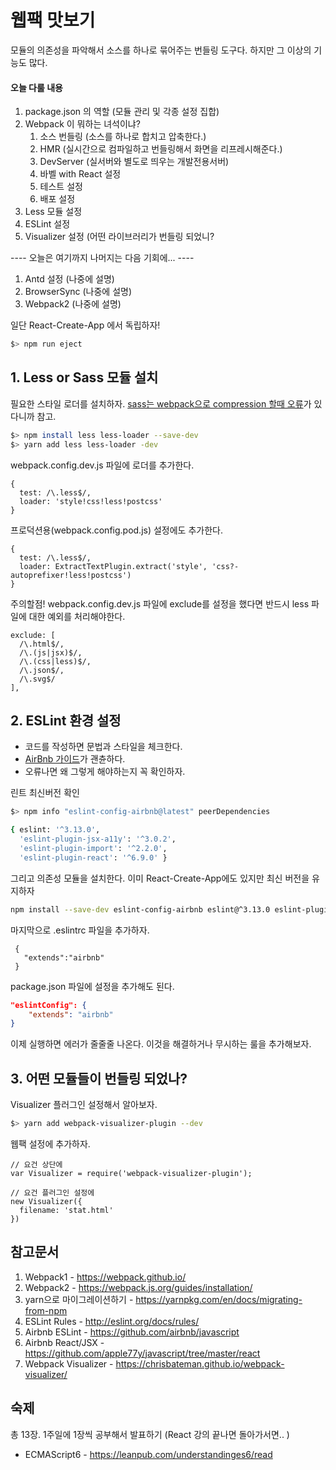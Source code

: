 # 웹팩 맛보기
모듈의 의존성을 파악해서 소스를 하나로 묶어주는 번들링 도구다. 하지만 그 이상의 기능도 많다. 

#### 오늘 다룰 내용
1. package.json 의 역할 (모듈 관리 및 각종 설정 집합)
1. Webpack 이 뭐하는 녀석이냐?
    1. 소스 번들링 (소스를 하나로 합치고 압축한다.) 
    1. HMR (실시간으로 컴파일하고 번들링해서 화면을 리프레시해준다.)
    1. DevServer (실서버와 별도로 띄우는 개발전용서버)
    1. 바벨 with React 설정
    1. 테스트 설정
    1. 배포 설정 
1. Less 모듈 설정 
1. ESLint 설정 
1. Visualizer 설정 (어떤 라이브러리가 번들링 되었니?  

---- 오늘은 여기까지 나머지는 다음 기회에... ----

1. Antd 설정 (나중에 설명)
1. BrowserSync (나중에 설명) 
1. Webpack2 (나중에 설명)
 
 
일단 React-Create-App 에서 독립하자! 

```bash
$> npm run eject
```

## 1. Less or Sass 모듈 설치 
필요한 스타일 로더를 설치하자. [sass는 webpack으로 compression 할때 오류](http://browniefed.com/blog/webpack-and-compass/)가 있다니까 참고.
  
```bash
$> npm install less less-loader --save-dev 
$> yarn add less less-loader -dev 

```

webpack.config.dev.js 파일에 로더를 추가한다.
```
{
  test: /\.less$/,
  loader: 'style!css!less!postcss'
}

```
프로덕션용(webpack.config.pod.js) 설정에도 추가한다.

```
{
  test: /\.less$/,
  loader: ExtractTextPlugin.extract('style', 'css?-autoprefixer!less!postcss')
}
```

주의할점! webpack.config.dev.js 파일에 exclude를 설정을 했다면 반드시 less 파일에 대한 예외를 처리해야한다.

```
exclude: [
  /\.html$/,
  /\.(js|jsx)$/,
  /\.(css|less)$/,
  /\.json$/,
  /\.svg$/
],
```

## 2. ESLint 환경 설정
- 코드를 작성하면 문법과 스타일을 체크한다.
- [AirBnb 가이드](https://github.com/airbnb/javascript)가 괜츈하다. 
- 오류나면 왜 그렇게 해야하는지 꼭 확인하자. 

린트 최신버전 확인 
```bash
$> npm info "eslint-config-airbnb@latest" peerDependencies

{ eslint: '^3.13.0',
  'eslint-plugin-jsx-a11y': '^3.0.2',
  'eslint-plugin-import': '^2.2.0',
  'eslint-plugin-react': '^6.9.0' }

```
그리고 의존성 모듈을 설치한다. 이미 React-Create-App에도 있지만 최신 버전을 유지하자 
```bash 
npm install --save-dev eslint-config-airbnb eslint@^3.13.0 eslint-plugin-jsx-a11y@^3.0.2 eslint-plugin-import@^2.2.0 eslint-plugin-react@^6.9.0

```
 
마지막으로 .eslintrc 파일을 추가하자. 
```
 {
   "extends":"airbnb"
 }

``` 
package.json 파일에 설정을 추가해도 된다. 
```json
"eslintConfig": {
    "extends": "airbnb"
}
```

이제 실행하면 에러가 줄줄줄 나온다. 이것을 해결하거나 무시하는 룰을 추가해보자. 

 
## 3. 어떤 모듈들이 번들링 되었나? 
Visualizer 플러그인 설정해서 알아보자. 

```bash
$> yarn add webpack-visualizer-plugin --dev

```

웹팩 설정에 추가하자.

```
// 요건 상단에 
var Visualizer = require('webpack-visualizer-plugin');

// 요건 플러그인 설정에  
new Visualizer({
  filename: 'stat.html'
})
```


## 참고문서
1. Webpack1 - https://webpack.github.io/
1. Webpack2 - https://webpack.js.org/guides/installation/
1. yarn으로 마이그레이션하기 - https://yarnpkg.com/en/docs/migrating-from-npm
1. ESLint Rules - http://eslint.org/docs/rules/
1. Airbnb ESLint - https://github.com/airbnb/javascript
1. Airbnb React/JSX - https://github.com/apple77y/javascript/tree/master/react
1. Webpack Visualizer - https://chrisbateman.github.io/webpack-visualizer/

## 숙제 
총 13장. 1주일에 1장씩 공부해서 발표하기 (React 강의 끝나면 돌아가서면.. )

- ECMAScript6 - https://leanpub.com/understandinges6/read


